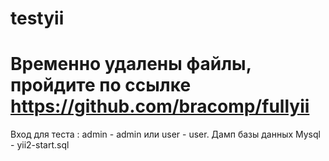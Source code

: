 # testyii
# Временно удалены файлы, пройдите по ссылке https://github.com/bracomp/fullyii

Вход для теста :
admin - admin или user - user.
Дамп базы данных Mysql - yii2-start.sql
